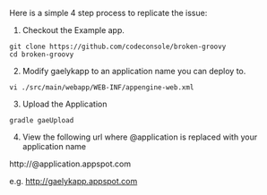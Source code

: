 Here is a simple 4 step process to replicate the issue:

1) Checkout the Example app.

```
git clone https://github.com/codeconsole/broken-groovy
cd broken-groovy
```
2) Modify <application>gaelykapp</application> to an application name you can deploy to.

```
vi ./src/main/webapp/WEB-INF/appengine-web.xml
```
3) Upload the Application

```
gradle gaeUpload
```
4) View the following url where @application is replaced with your application name

http://@application.appspot.com

e.g. http://gaelykapp.appspot.com
